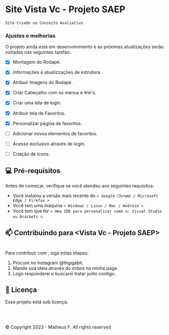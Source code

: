 # Site Vista Vc - Projeto SAEP
`Site Criado no Conceito Avaliativo`
### Ajustes e melhorias

O projeto ainda está em desenvolvimento e as próximas atualizações serão voltadas nas seguintes tarefas:

- [x] Montagem do Rodapé.
- [x] Informações e atualizzações de estrutura.
- [x] Atribuir Imagens do Rodapé.
- [X] Criar Cabeçalho com os menus e link's.
- [x] Criar uma tela de login.
- [x] Atribuir tela de Favoritos.
- [x] Personalizar página de favoritos.
- [ ] Adicionar novos elementos de favoritos.
- [ ] Acesso exclusivo através de login.
- [ ] Criação de icons.



## 💻 Pré-requisitos

Antes de começar, verifique se você atendeu aos seguintes requisitos:
<!---Estes são apenas requisitos de exemplo. Adicionar, duplicar ou remover conforme necessário--->
* Você instalou a versão mais recente do `< Google Chrome / Microsoft Edge / Firefox >`
* Você tem uma máquina `< Windows / Linux / Mac / Android >`.
* Você tem que ter `< Uma IDE para personalizar como o: Visual Studio ou Brackets >`.

## 📫 Contribuindo para <Vista Vc - Projeto SAEP>
<br>
Para contribuir com <Vista Vc - Projeto SAEP>, siga estas etapas:

1. Procure no instagram @thgigabit.
2. Mande sua ideia através do imbox na minha page.
3. Logo responderei e buscarei tratar junto contigo.

## 📝 Licença

Esse projeto está sob licença.

<br><br>

© Copyright 2023 -  Matheus F. All rights reserved
